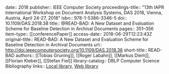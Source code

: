 date:: 2018
publisher:: IEEE Computer Society
proceedings-title:: "13th IAPR International Workshop on Document Analysis Systems, DAS 2018, Vienna, Austria, April 24-27, 2018"
isbn:: 978-1-5386-3346-5
doi:: 10.1109/DAS.2018.38
title:: @READ-BAD: A New Dataset and Evaluation Scheme for Baseline Detection in Archival Documents
pages:: 351–356
item-type:: [[conferencePaper]]
access-date:: 2018-06-29T12:23:43Z
original-title:: READ-BAD: A New Dataset and Evaluation Scheme for Baseline Detection in Archival Documents
url:: http://doi.ieeecomputersociety.org/10.1109/DAS.2018.38
short-title:: READ-BAD
authors:: [[Tobias Gruning]], [[Roger Labahn]], [[Markus Diem]], [[Florian Kleber]], [[Stefan Fiel]]
library-catalog:: DBLP Computer Science Bibliography
links:: [Local library](zotero://select/groups/2386895/items/AELIFI2V), [Web library](https://www.zotero.org/groups/2386895/items/AELIFI2V)
